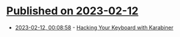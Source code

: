 # [Published on 2023-02-12](index.md)

* [2023-02-12, 00:08:58](https://news.ycombinator.com/item?id=34757898) - [Hacking Your Keyboard with Karabiner](https://kau.sh/blog/hacking-your-keyboard/)
